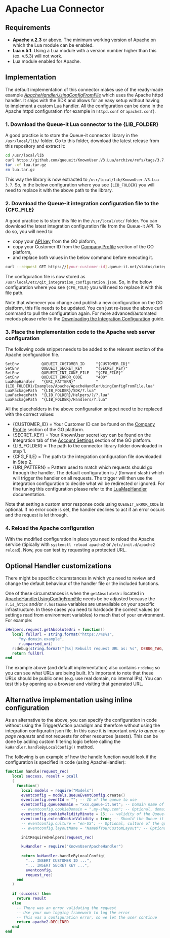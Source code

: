 # Apache Lua Connector


## Requirements
-  **Apache v.2.3** or above. The minimum working version of Apache on which the Lua module can be enabled.
- **Lua v.5.1**. Using a Lua module with a version number higher than this (ex. v.5.3) will not work.
- Lua module enabled for Apache. 


## Implementation
The default implementation of this connector makes use of the ready-made example *[ApacheHandlerUsingConfigFromFile](ApacheHandlerUsingConfigFromFile.lua)* which uses the Apache httpd handler. It ships with the SDK and allows for an easy setup without having to implement a custom Lua handler. All the configuration can be done in the Apache httpd configuration (for example in `httpd.conf` or `apache2.conf`).


### 1. Download the Queue-it Lua connector to the {LIB_FOLDER}
A good practice is to store the Queue-it connector library in the `/usr/local/lib/` folder. Go to this folder, download the latest release from this repository and extract it:

```bash
cd /usr/local/lib
curl https://github.com/queueit/KnownUser.V3.Lua/archive/refs/tags/3.7.tar.gz -o lua.tar.gz
tar -xf lua.tar.gz
rm lua.tar.gz
```

This way the library is now extracted to `/usr/local/lib/KnownUser.V3.Lua-3.7`. So, in the below configuration where you see `{LIB_FOLDER}` you will need to replace it with the above path to the library.


### 2. Download the Queue-it integration configuration file to the {CFG_FILE}
A good practice is to store this file in the `/usr/local/etc/` folder. You can download the latest integration configuration file from the Queue-it API. To do so, you will need to:
- copy your [API key](https://go.queue-it.net/app/account/api-keys) from the GO plaform,
- copy your Customer ID from the [Company Profile](https://go.queue-it.net/companyprofile) section of the GO platform,
- and replace both values in the below command before executing it.

```bash
curl --request GET https://[your-customer-id].queue-it.net/status/integrationconfig/secure/[your-customer-id] --header "api-key: [your-API-key]" --header "Host: queue-it.net" > /usr/local/etc/qit_integration_configuration.json
```

The configuration file is now stored as `/usr/local/etc/qit_integration_configuration.json`. So, in the below configuration where you see `{CFG_FILE}` you will need to replace it with this file path.

Note that whenever you change and publish a new configuration on the GO platform, this file needs to be updated. You can just re-issue the above curl command to pull the configuration again. For more advanced/automated metods please refer to the [Downloading the Integration Configuration](https://github.com/queueit/Documentation/tree/main/serverside-connectors/integration-config) guide.


### 3. Place the implementation code to the Apache web server configuration
The following code snippet needs to be added to the relevant section of the Apache configuration file.

```apacheconf 
SetEnv          QUEUEIT_CUSTOMER_ID     "{CUSTOMER_ID}"
SetEnv          QUEUEIT_SECRET_KEY      "{SECRET_KEY}"
SetEnv          QUEUEIT_INT_CONF_FILE   "{CFG_FILE}"
SetEnv          QUEUEIT_ERROR_CODE      "400"
LuaMapHandler   "{URI_PATTERN}"         "{LIB_FOLDER}/Examples/Apache/ApacheHandlerUsingConfigFromFile.lua"
LuaPackagePath  "{LIB_FOLDER}/SDK/?.lua"
LuaPackagePath  "{LIB_FOLDER}/Helpers/?/?.lua"
LuaPackagePath  "{LIB_FOLDER}/Handlers/?.lua"
```

All the placeholders in the above configuration snippet need to be replaced with the correct values:

- {CUSTOMER_ID} = Your Customer ID can be found on the [Company Profile](https://go.queue-it.net/companyprofile) section of the GO platform.
- {SECRET_KEY} = Your KnownUser secret key can be found on the Integration tab of the [Account Settings](https://barcelona.go.queue-it.net/account/settings) section of the GO platform.
- {LIB_FOLDER} = The path to the connector library folder downloaded in step 1.
- {CFG_FILE} = The path to the integration configuration file downloaded in Step 2.
- {URI_PATTERN} = Pattern used to match which requests should go through the handler. The default configuration is `/` (forward slash) which will trigger the handler on all requests. The trigger will then use the integration configuration to decide what wil be redirected or ignored. For fine tuning this configuration please refer to the [LuaMapHandler](https://httpd.apache.org/docs/trunk/mod/mod_lua.html#luamaphandler) documentation.

Note that setting a custom error response code using `QUEUEIT_ERROR_CODE` is optional.
If no error code is set, the handler declines to act if an error occurs and the request is let through.

### 4. Reload the Apache configuration
With the modified configuration in place you need to reload the Apache service (tipically with `systemctl reload apache2` or `/etc/init.d/apache2 reload`). Now, you can test by requesting a protected URL.


## Optional Handler customizations
There might be specific circumstances in which you need to review and change the default behaviour of the handler file or the included functions. 

One of these circumstances is when the `getAbsoluteUri` located in [ApacheHandlerUsingConfigFromFile](ApacheHandlerUsingConfigFromFile.lua) needs be be adjusted because the `r.is_https` and/or `r.hostname` variables are unavailable on your specific infrastructure. In these cases you need to hardcode the correct values (or settings read from environment variables) to mach that of your environment. For example:

```lua
iHelpers.request.getAbsoluteUri = function()   
   local fullUrl = string.format("https://%s%s",
      "my-domain.example",
      r.unparsed_uri)   
   r:debug(string.format("[%s] Rebuilt request URL as: %s", DEBUG_TAG, fullUrl)) 
   return fullUrl
end
```

The example above (and default implementation) also contains `r:debug` so you can see what URLs are being built. It's important to note that these URLs should be public ones (e.g. use real domain, no internal IPs). You can test this by opening up a browser and visiting that generated URL.


## Alternative implementation using inline configuration
As an alternative to the above, you can specify the configuration in code without using the Trigger/Action paradigm and therefore without using the integration configuratin json file. In this case it is important *only to queue-up page requests* and not requests for other resources (assets). 
This can be done by adding custom filtering logic before calling the `kuHandler.handleByLocalConfig()` method. 

The following is an example of how the handle function would look if the configuration is specified in code (using ApacheHandler):

```lua
function handle(request_rec)
   local success, result = pcall
   (
     function()
       local models = require("Models")
       eventconfig = models.QueueEventConfig.create()
       eventconfig.eventId = ""; -- ID of the queue to use
       eventconfig.queueDomain = "xxx.queue-it.net"; -- Domain name of the queue.
       -- eventconfig.cookieDomain = ".my-shop.com"; -- Optional, domain name where the Queue-it session cookie should be saved
       eventconfig.cookieValidityMinute = 15; -- validity of the Queue-it session cookie should be positive number.
       eventconfig.extendCookieValidity = true; -- Should the Queue-it session cookie validity time be extended each time the validation runs?
       -- eventconfig.culture = "en-US"; -- Optional, culture of the queue layout in the format specified here: https:-- msdn.microsoft.com/en-us/library/ee825488(v=cs.20).aspx. If unspecified then settings from Event will be used.
       -- eventconfig.layoutName = "NameOfYourCustomLayout"; -- Optional, name of the queue layout. If unspecified then settings from Event will be used.

       initRequiredHelpers(request_rec)

       kuHandler = require("KnownUserApacheHandler")
	
       return kuHandler.handleByLocalConfig(
         "... INSERT CUSTOMER ID ...", 
         "... INSERT SECRET KEY ...", 
         eventconfig, 
         request_rec)
     end
   )
   
   if (success) then
     return result
   else
     -- There was an error validating the request
     -- Use your own logging framework to log the error
     -- This was a configuration error, so we let the user continue
     return apache2.DECLINED
   end
end
```
